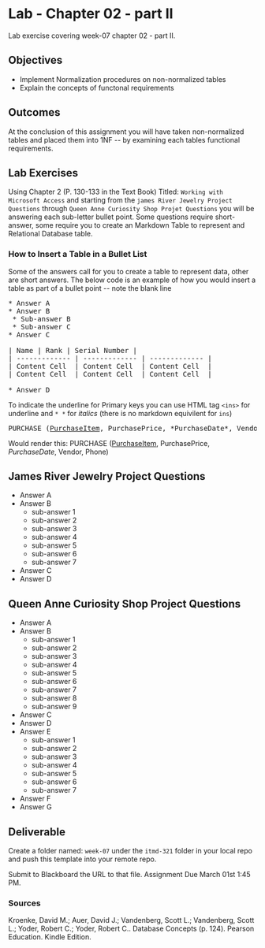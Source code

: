 # Lab - Chapter 02 - part II

Lab exercise covering week-07 chapter 02 - part II.

## Objectives

* Implement Normalization procedures on non-normalized tables
* Explain the concepts of functonal requirements

## Outcomes

At the conclusion of this assignment you will have taken non-normalized tables and placed them into 1NF -- by examining each tables functional requirements.

## Lab Exercises

Using Chapter 2 (P. 130-133 in the Text Book) Titled: `Working with Microsoft Access` and starting from the `james River Jewelry Project Questions` through `Queen Anne Curiosity Shop Projet Questions` you will be answering each sub-letter bullet point. Some questions require short-answer, some require you to create an Markdown Table to represent and Relational Database table. 

### How to Insert a Table in a Bullet List

Some of the answers call for you to create a table to represent data, other are short answers.  The below code is an example of how you would insert a table as part of a bullet point -- note the blank line

<pre>
* Answer A
* Answer B
 * Sub-answer B
 * Sub-answer C
* Answer C

| Name | Rank | Serial Number |
| ------------- | ------------- | ------------- |
| Content Cell  | Content Cell  | Content Cell  |
| Content Cell  | Content Cell  | Content Cell  |

* Answer D
</pre>

To indicate the underline for Primary keys you can use HTML tag `<ins>` for underline and `* *` for *italics* (there is no markdown equivilent for `ins`)

<pre>
PURCHASE (<ins>PurchaseItem</ins>, PurchasePrice, *PurchaseDate*, Vendor, Phone) 
</pre>

Would render this: PURCHASE (<ins>PurchaseItem</ins>, PurchasePrice, *PurchaseDate*, Vendor, Phone) 

## James River Jewelry Project Questions

* Answer A
* Answer B
  * sub-answer 1
  * sub-answer 2
  * sub-answer 3
  * sub-answer 4
  * sub-answer 5
  * sub-answer 6
  * sub-answer 7
* Answer C
* Answer D

## Queen Anne Curiosity Shop Project Questions

* Answer A
* Answer B
  * sub-answer 1
  * sub-answer 2
  * sub-answer 3
  * sub-answer 4
  * sub-answer 5
  * sub-answer 6
  * sub-answer 7
  * sub-answer 8
  * sub-answer 9
* Answer C
* Answer D
* Answer E
  * sub-answer 1
  * sub-answer 2
  * sub-answer 3
  * sub-answer 4
  * sub-answer 5
  * sub-answer 6
  * sub-answer 7
* Answer F
* Answer G


## Deliverable

Create a folder named: `week-07` under the `itmd-321` folder in your local repo and push this template into your remote repo.

Submit to Blackboard the URL to that file.  Assignment Due March 01st 1:45 PM.

### Sources

Kroenke, David M.; Auer, David J.; Vandenberg, Scott L.; Vandenberg, Scott L.; Yoder, Robert C.; Yoder, Robert C.. Database Concepts (p. 124). Pearson Education. Kindle Edition. 
